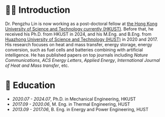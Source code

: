 # 👨‍🎓 Introduction
Dr. Pengzhu Lin is now working as a post-doctoral fellow at [the Hong Kong University of Science and Technology currently (HKUST)](https://hkust.edu.hk/). Before that, he received his Ph.D. from HKUST in 2024, and his M.Eng. and B.Eng. from [Huazhong University of Science and Technology (HUST)](https://www.hust.edu.cn/) in 2020 and 2017. His research focuses on heat and mass transfer, energy storage, energy conversion, such as fuel cells and batteries combining with artificial intelligence. He has published papers on top journals including *Nature Communications*, *ACS Energy Letters*, *Applied Energy*, *International Journal of Heat and Mass transfer*, etc.

# 📖 Education
- *2020.07 - 2024.07*, Ph.D. in Mechanical Engineering, HKUST
- *2017.09 - 2020.06*, M. Eng. in Thermal Engineering, HUST
- *2013.09 - 2017.06*, B. Eng. in Energy and Power Engineering, HUST